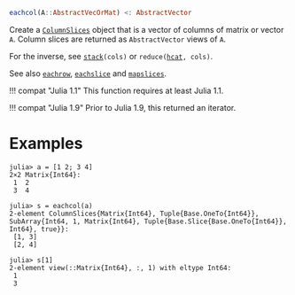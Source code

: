 ```julia
eachcol(A::AbstractVecOrMat) <: AbstractVector
```

Create a [`ColumnSlices`](@ref) object that is a vector of columns of matrix or vector `A`. Column slices are returned as `AbstractVector` views of `A`.

For the inverse, see [`stack`](@ref)`(cols)` or `reduce(`[`hcat`](@ref)`, cols)`.

See also [`eachrow`](@ref), [`eachslice`](@ref) and [`mapslices`](@ref).

!!! compat "Julia 1.1"
    This function requires at least Julia 1.1.


!!! compat "Julia 1.9"
    Prior to Julia 1.9, this returned an iterator.


# Examples

```jldoctest
julia> a = [1 2; 3 4]
2×2 Matrix{Int64}:
 1  2
 3  4

julia> s = eachcol(a)
2-element ColumnSlices{Matrix{Int64}, Tuple{Base.OneTo{Int64}}, SubArray{Int64, 1, Matrix{Int64}, Tuple{Base.Slice{Base.OneTo{Int64}}, Int64}, true}}:
 [1, 3]
 [2, 4]

julia> s[1]
2-element view(::Matrix{Int64}, :, 1) with eltype Int64:
 1
 3
```
